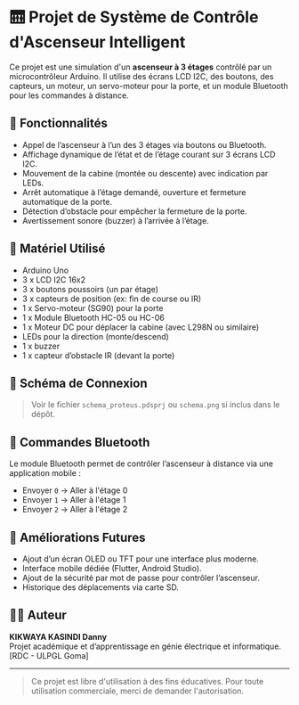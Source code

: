 # 🛗 Projet de Système de Contrôle d'Ascenseur Intelligent

Ce projet est une simulation d'un **ascenseur à 3 étages** contrôlé par un microcontrôleur Arduino. Il utilise des écrans LCD I2C, des boutons, des capteurs, un moteur, un servo-moteur pour la porte, et un module Bluetooth pour les commandes à distance.

## 🔧 Fonctionnalités

- Appel de l’ascenseur à l’un des 3 étages via boutons ou Bluetooth.
- Affichage dynamique de l’état et de l’étage courant sur 3 écrans LCD I2C.
- Mouvement de la cabine (montée ou descente) avec indication par LEDs.
- Arrêt automatique à l’étage demandé, ouverture et fermeture automatique de la porte.
- Détection d’obstacle pour empêcher la fermeture de la porte.
- Avertissement sonore (buzzer) à l’arrivée à l’étage.

## 🧰 Matériel Utilisé

- Arduino Uno
- 3 x LCD I2C 16x2
- 3 x boutons poussoirs (un par étage)
- 3 x capteurs de position (ex: fin de course ou IR)
- 1 x Servo-moteur (SG90) pour la porte
- 1 x Module Bluetooth HC-05 ou HC-06
- 1 x Moteur DC pour déplacer la cabine (avec L298N ou similaire)
- LEDs pour la direction (monte/descend)
- 1 x buzzer
- 1 x capteur d’obstacle IR (devant la porte)

## 🔌 Schéma de Connexion

> Voir le fichier `schema_proteus.pdsprj` ou `schema.png` si inclus dans le dépôt.


## 📲 Commandes Bluetooth

Le module Bluetooth permet de contrôler l’ascenseur à distance via une application mobile :
- Envoyer `0` → Aller à l'étage 0
- Envoyer `1` → Aller à l'étage 1
- Envoyer `2` → Aller à l'étage 2

## 🚧 Améliorations Futures

- Ajout d’un écran OLED ou TFT pour une interface plus moderne.
- Interface mobile dédiée (Flutter, Android Studio).
- Ajout de la sécurité par mot de passe pour contrôler l’ascenseur.
- Historique des déplacements via carte SD.

## 🧑‍💻 Auteur

**KIKWAYA KASINDI Danny**  
Projet académique et d’apprentissage en génie électrique et informatique.  
[RDC - ULPGL Goma]  

---

> Ce projet est libre d'utilisation à des fins éducatives. Pour toute utilisation commerciale, merci de demander l'autorisation.

